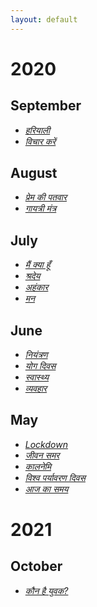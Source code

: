 ```yaml
---
layout: default
---
```

# 2020
## September
*  [_हरियाली_](./hariyali.html)
*  [_विचार करें_](./vichaar.html)

## August
*  [_प्रेम की पतवार_](./premkipatwar.html)
*  [_गायत्री मंत्र_](./gayatriMantra.html)


## July

 *  [_मैं क्या हूँ_](./whoami.html)
 *  [_श्रदेय_](./shradeya.html)
 *  [_अहंकार_](./ahankar.html)
 *  [_मन_](./maan.html)
 

## June

*  [_नियंत्रण_](./niyantran.html)
*  [_योग दिवस_](./yogdiwas.html)
*  [_स्वास्थ्य_](./swasth.html)
*  [_व्यवहार_](./vyavahar.html)

## May
*  [_Lockdown_](./lockdown.html)
*  [_जीवन समर_](./jeevanSamar.html)
*  [_कालनेमि_](./kalnami.html)
*  [_विश्व पर्यावरण दिवस_](./gagan.html)
*  [_आज का समय_](./aajkasamay.html)


# 2021

## October
*  [_कौन है युवक?_](./konhaiyuvak.html)



<!-- ## Header 2

> This is a blockquote following a header.
>
> When something is important enough, you do it even if the odds are not in your favor.

### Header 3

```js
// Javascript code with syntax highlighting.
var fun = function lang(l) {
  dateformat.i18n = require('./lang/' + l)
  return true;
}
```

```ruby
# Ruby code with syntax highlighting
GitHubPages::Dependencies.gems.each do |gem, version|
  s.add_dependency(gem, "= #{version}")
end
```

#### Header 4

*   This is an unordered list following a header.
*   This is an unordered list following a header.
*   This is an unordered list following a header.

##### Header 5

1.  This is an ordered list following a header.
2.  This is an ordered list following a header.
3.  This is an ordered list following a header.

###### Header 6

| head1        | head two          | three |
|:-------------|:------------------|:------|
| ok           | good swedish fish | nice  |
| out of stock | good and plenty   | nice  |
| ok           | good `oreos`      | hmm   |
| ok           | good `zoute` drop | yumm  |

### There's a horizontal rule below this.

* * *

### Here is an unordered list:

*   Item foo
*   Item bar
*   Item baz
*   Item zip

### And an ordered list:

1.  Item one
1.  Item two
1.  Item three
1.  Item four

### And a nested list:

- level 1 item
  - level 2 item
  - level 2 item
    - level 3 item
    - level 3 item
- level 1 item
  - level 2 item
  - level 2 item
  - level 2 item
- level 1 item
  - level 2 item
  - level 2 item
- level 1 item

### Small image

![Octocat](https://github.githubassets.com/images/icons/emoji/octocat.png)

### Large image

![Branching](https://guides.github.com/activities/hello-world/branching.png)


### Definition lists can be used with HTML syntax.

<dl>
<dt>Name</dt>
<dd>Godzilla</dd>
<dt>Born</dt>
<dd>1952</dd>
<dt>Birthplace</dt>
<dd>Japan</dd>
<dt>Color</dt>
<dd>Green</dd>
</dl>

```
Long, single-line code blocks should not wrap. They should horizontally scroll if they are too long. This line should be long enough to demonstrate this.
```

```
The final element.
``` -->

